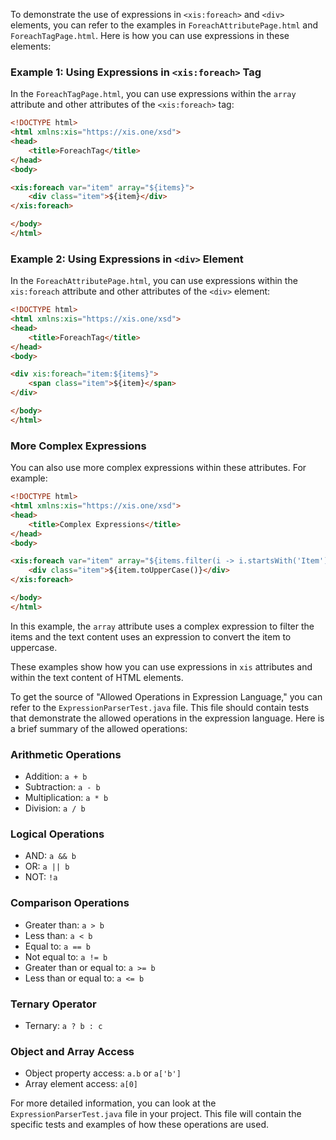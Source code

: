 To demonstrate the use of expressions in `<xis:foreach>` and `<div>` elements, you can refer to the examples in
`ForeachAttributePage.html` and `ForeachTagPage.html`. Here is how you can use expressions in these elements:

### Example 1: Using Expressions in `<xis:foreach>` Tag

In the `ForeachTagPage.html`, you can use expressions within the `array` attribute and other attributes of the
`<xis:foreach>` tag:

```html
<!DOCTYPE html>
<html xmlns:xis="https://xis.one/xsd">
<head>
    <title>ForeachTag</title>
</head>
<body>

<xis:foreach var="item" array="${items}">
    <div class="item">${item}</div>
</xis:foreach>

</body>
</html>
```

### Example 2: Using Expressions in `<div>` Element

In the `ForeachAttributePage.html`, you can use expressions within the `xis:foreach` attribute and other attributes of
the `<div>` element:

```html
<!DOCTYPE html>
<html xmlns:xis="https://xis.one/xsd">
<head>
    <title>ForeachTag</title>
</head>
<body>

<div xis:foreach="item:${items}">
    <span class="item">${item}</span>
</div>

</body>
</html>
```

### More Complex Expressions

You can also use more complex expressions within these attributes. For example:

```html
<!DOCTYPE html>
<html xmlns:xis="https://xis.one/xsd">
<head>
    <title>Complex Expressions</title>
</head>
<body>

<xis:foreach var="item" array="${items.filter(i -> i.startsWith('Item'))}">
    <div class="item">${item.toUpperCase()}</div>
</xis:foreach>

</body>
</html>
```

In this example, the `array` attribute uses a complex expression to filter the items and the text content uses an
expression to convert the item to uppercase.

These examples show how you can use expressions in `xis` attributes and within the text content of HTML elements.

To get the source of "Allowed Operations in Expression Language," you can refer to the `ExpressionParserTest.java` file.
This file should contain tests that demonstrate the allowed operations in the expression language. Here is a brief
summary of the allowed operations:

### Arithmetic Operations

- Addition: `a + b`
- Subtraction: `a - b`
- Multiplication: `a * b`
- Division: `a / b`

### Logical Operations

- AND: `a && b`
- OR: `a || b`
- NOT: `!a`

### Comparison Operations

- Greater than: `a > b`
- Less than: `a < b`
- Equal to: `a == b`
- Not equal to: `a != b`
- Greater than or equal to: `a >= b`
- Less than or equal to: `a <= b`

### Ternary Operator

- Ternary: `a ? b : c`

### Object and Array Access

- Object property access: `a.b` or `a['b']`
- Array element access: `a[0]`

For more detailed information, you can look at the `ExpressionParserTest.java` file in your project. This file will
contain the specific tests and examples of how these operations are used.